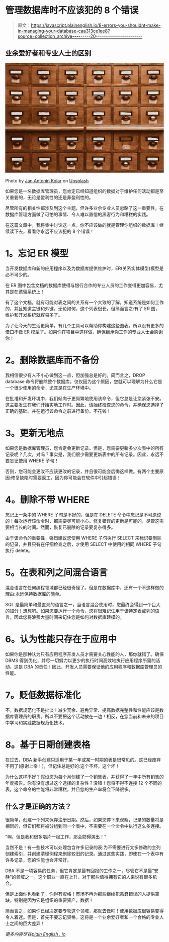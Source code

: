 # 管理数据库时不应该犯的 8 个错误

> 原文：<https://javascript.plainenglish.io/8-errors-you-shouldnt-make-in-managing-your-database-caa313ce1ee8?source=collection_archive---------20----------------------->

## 业余爱好者和专业人士的区别

![](img/099ddd849d20764ee9af7b1f8923c378.png)

Photo by [Jan Antonin Kolar](https://unsplash.com/@jankolar?utm_source=medium&utm_medium=referral) on [Unsplash](https://unsplash.com?utm_source=medium&utm_medium=referral)

如果您是一名数据库管理员，您肯定已经知道组织的数据对于维护任何活动都是至关重要的，无论是盈利性的还是非盈利性的。

尽管所有的相关性都涉及到这个主题，但许多业余专业人员忽略了这一重要性，在数据库管理方面做了可怕的事情、令人难以置信的黑客行为和糟糕的实践。

在这篇文章中，我将集中讨论这一点。你不应该做的就是管理你组织的数据库！继续读下去，看看你永远不应该犯的 8 个错误！

# **1。忘记 ER 模型**

当开发数据库和新的应用程序以及为数据库提供维护时，ER(关系实体模型)模型是必不可少的。

在 ER 图中包含文档的数据库使得与银行合作的专业人员的工作变得更加容易，尤其是在遗留系统上！

有了这个文档，就有可能对表之间的关系有一个大致的了解，知道系统是如何工作的，并且知道主键和外键。无论如何，这个列表很长，但简而言之:有了 ER 图，维护和开发系统就容易多了。

为了让今天的生活更简单，有几个工具可以帮助你构建这些图表。所以没有更多的借口不做 ER 模型了。如果你在项目中这样做，确保继承你工作的专业人士会感谢你！

# **2。删除数据库而不备份**

我相信很少有人不小心做到这一点，但加强总是好的。简而言之，DROP database 命令将删除整个数据库。仅仅因为这个原因，您就可以理解为什么它是一个很少使用的命令，尤其是在生产环境中。

在批准和开发环境中，我们倾向于更频繁地使用该命令，但它总是让您紧张不安。这主要发生在我们开始实地工作时。因此，请始终检查您的命令，并确保您选择了正确的基础。并在运行该命令之前进行备份。不花钱！

# **3。更新无地点**

如果您是数据库管理员，您肯定会更新记录。但是，您需要更新多少次表中的所有记录呢？几次，对吗？事实是，我们很少需要更新表中的所有记录。因此，永远不要忘记使用 WHERE 子句！

否则，您可能会更改不应该更改的记录，并且很可能会后悔这样做。有两个主要原因:修复缺陷时需要返工，因为你可能会在软件中引起错误！

# **4。删除不带 WHERE**

忘记上一条中的 WHERE 子句是不好的，但是在 DELETE 命令中忘记是不可原谅的！每次运行该命令时，都需要尽可能小心。修复错误的更新是可能的，尽管这需要相当长的时间。然而，恢复已删除的记录要复杂得多。

由于该命令的重要性，强烈建议您使用 WHERE 子句执行 SELECT 来标识要删除的记录，并且只有在仔细检查之后，才使用 SELECT 中使用的相同 WHERE 子句执行 delete。

# **5。在表和列之间混合语言**

混合语言在任何编程领域都已经很奇怪了。但是在数据库中，还有一个不这样做的理由:永远保持数据库的简单。

SQL 是最简单和最直观的语言之一，当语言混合使用时，您最终会得到一个巨大的加分！想想吧。如果您要运行一个命令，您将很难记住用于该特定表或列的语言，因此您将浪费大量时间来记住您是如何对数据库建模的。

# **6。认为性能只存在于应用中**

如果你是那种认为只有应用程序开发人员才需要关心性能的人，那你就错了。确保 DBMS 得到优化，并尽一切努力以更少的执行时间高效地执行应用程序所需的活动，这是 DBA 的责任！因此，开发人员需要保证他的应用程序和数据库管理员的性能。

# **7。贬低数据标准化**

不，数据规范化不是扯淡！减少冗余、避免异常、提高数据完整性和性能应该是数据库管理员的职责。所以不要把这个活动放在一边！相反，在您当前和未来的项目中学习和实践数据规范化技术。

# **8。基于日期创建表格**

在过去，DBA 新手创建只适用于某一年或某一时期的表是很常见的。这已经废弃不用了(感谢上帝！)，但记住总是好的:这个不坏，这个坏！

为什么这样不好？假设您为每个月创建了一个销售表，并获得了一年中所有销售的年度报告。你有没有想过这个选择的复杂性？没错！您将不得不连接 12 个不同的表，这个命令的性能将非常糟糕，并且您的生产率将会下降很多。

## **什么才是正确的方法？**

很简单，创建一个列来保存注册日期。然后，如果您停下来观察，记录的数量将是相同的，但它们都将被分组到同一个表中，不需要在一个命令中执行这么多连接。

"啊，但是我和很多唱片一起工作，那会妨碍演出！"

当然不是！有一些技术可以处理包含许多记录的表:为不需要进行太多修改的主列创建索引，并创建清理例程来删除较旧的记录。通过这些实践，即使在一个表中有许多记录，您的性能也会非常好。

DBA 不是一项容易的任务，但它肯定是最有回报的工作之一，尽管它不是最“安静”的领域之一。这个职业一直在上升，对于那些值得拥有它的人来说有很多机会。

但是上面你也看到了，你得有资格！市场不再为那些继续犯愚蠢错误的人提供空缺，特别是因为它是组织的重要资产，数据！

简而言之，如果你已经决定要专攻这个领域，那就去做吧！使用数据库很容易变得令人着迷。但是，首先不要忘记资格。这将是一个业余爱好者和一个合格的专业人士之间的巨大差异！

*更多内容尽在*[*plain English . io*](http://plainenglish.io/)
